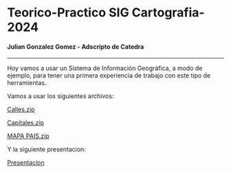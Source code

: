 # Teorico-Practico SIG Cartografia-2024
#### Julian Gonzalez Gomez - Adscripto de Catedra

---

Hoy vamos a usar un Sistema de Información Geográfica, a modo de ejemplo, para tener una primera experiencia de trabajo con este tipo de herramientas.

Vamos a usar los siguientes archivos:

[Calles.zip](https://github.com/Julian-Gonzalez-Gomez/Te-rico-Practico-SIG-Cartograf-a-2024/blob/main/Adjuntos/Calles.zip)

[Capitales.zip](https://github.com/Julian-Gonzalez-Gomez/Te-rico-Practico-SIG-Cartograf-a-2024/blob/main/Adjuntos/Capitales.zip)

[MAPA PAIS.zip](https://github.com/Julian-Gonzalez-Gomez/Te-rico-Practico-SIG-Cartograf-a-2024/blob/main/Adjuntos/MAPA%20PAIS.zip)

Y la siguiente presentacion: 

[Presentacion](https://github.com/Julian-Gonzalez-Gomez/Te-rico-Practico-SIG-Cartograf-a-2024/blob/main/Adjuntos/Presentacion%20sig.pdf)

